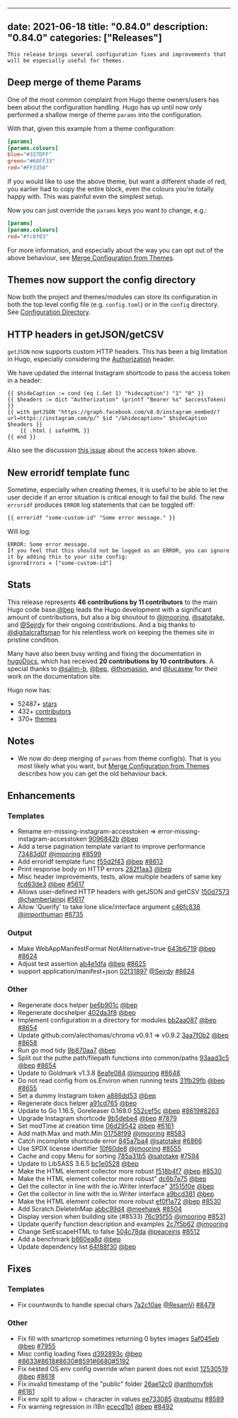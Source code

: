 
---
date: 2021-06-18
title: "0.84.0"
description: "0.84.0"
categories: ["Releases"]
---

	This release brings several configuration fixes and improvements that will be especially useful for themes.

## Deep merge of theme Params

One of the most common complaint from Hugo theme owners/users has been about the configuration handling. Hugo has up until now only performed a shallow merge of theme `params` into the configuration.

With that, given this example from a theme configuration:

```toml
[params]
[params.colours]
blue="#337DFF"
green="#68FF33"
red="#FF3358"
```

If you would like to use the above theme, but want a different shade of red, you earlier had to copy the entire block, even the colours you're totally happy with. This was painful even the simplest setup.

Now you can just override the `params` keys you want to change, e.g.:

```toml
[params]
[params.colours]
red="#fc0f03"
```

For more information, and especially about the way you can opt out of the above behaviour, see [Merge Configuration from Themes](https://gohugo.io/getting-started/configuration/#merge-configuration-from-themes).

## Themes now support the config directory

Now both the project and themes/modules can store its configuration in both the top level config file (e.g. `config.toml`) or in the `config` directory. See [Configuration Directory](https://gohugo.io/getting-started/configuration/#configuration-directory).

## HTTP headers in getJSON/getCSV

`getJSON` now supports custom HTTP headers. This has been a big limitation in Hugo, especially considering the [Authorization](https://developer.mozilla.org/en-US/docs/Web/HTTP/Headers/Authorization) header.

We have updated the internal Instagram shortcode to pass the access token in a header:

```
{{ $hideCaption := cond (eq (.Get 1) "hidecaption") "1" "0" }}
{{ $headers := dict "Authorization" (printf "Bearer %s" $accessToken) }}
{{ with getJSON "https://graph.facebook.com/v8.0/instagram_oembed/?url=https://instagram.com/p/" $id "/&hidecaption=" $hideCaption $headers }}
    {{ .html | safeHTML }}
{{ end }}
```

 Also see the discussion [this issue](https://github.com/gohugoio/hugo/issues/7879) about the access token above.

## New erroridf template func

Sometime, especially when creating themes, it is useful to be able to let the user decide if an error situation is critical enough to fail the build. The new `erroridf` produces `ERROR` log statements that can be toggled off:

```html
{{ erroridf "some-custom-id" "Some error message." }}
```

Will log:

```
ERROR: Some error message.
If you feel that this should not be logged as an ERROR, you can ignore it by adding this to your site config:
ignoreErrors = ["some-custom-id"]
```
## Stats

This release represents **46 contributions by 11 contributors** to the main Hugo code base.[@bep](https://github.com/bep) leads the Hugo development with a significant amount of contributions, but also a big shoutout to [@jmooring](https://github.com/jmooring), [@satotake](https://github.com/satotake), and [@Seirdy](https://github.com/Seirdy) for their ongoing contributions.
And a big thanks to [@digitalcraftsman](https://github.com/digitalcraftsman) for his relentless work on keeping the themes site in pristine condition.

Many have also been busy writing and fixing the documentation in [hugoDocs](https://github.com/gohugoio/hugoDocs),
which has received **20 contributions by 10 contributors**. A special thanks to [@salim-b](https://github.com/salim-b), [@bep](https://github.com/bep), [@thomasjsn](https://github.com/thomasjsn), and [@lucasew](https://github.com/lucasew) for their work on the documentation site.


Hugo now has:

* 52487+ [stars](https://github.com/gohugoio/hugo/stargazers)
* 432+ [contributors](https://github.com/gohugoio/hugo/graphs/contributors)
* 370+ [themes](http://themes.gohugo.io/)


## Notes

* We now do deep merging of `params` from theme config(s). That is you most likely what you want, but [Merge Configuration from Themes](https://gohugo.io/getting-started/configuration/#merge-configuration-from-themes) describes how you can get the old behaviour back.

## Enhancements

### Templates

* Rename err-missing-instagram-accesstoken => error-missing-instagram-accesstoken [9096842b](https://github.com/gohugoio/hugo/commit/9096842b0494166e401cc08a70b93ae2ee19a198) [@bep](https://github.com/bep) 
* Add a terse pagination template variant to improve performance [73483d0f](https://github.com/gohugoio/hugo/commit/73483d0f9eb46838d41640f88cc05c1d16811dc5) [@jmooring](https://github.com/jmooring) [#8599](https://github.com/gohugoio/hugo/issues/8599)
* Add erroridf template func [f55d2f43](https://github.com/gohugoio/hugo/commit/f55d2f43769053b80b419a690554e747dc5dcede) [@bep](https://github.com/bep) [#8613](https://github.com/gohugoio/hugo/issues/8613)
* Print response body on HTTP errors [282f1aa3](https://github.com/gohugoio/hugo/commit/282f1aa3db9f6420fdd360e46db1ffadd5b083a1) [@bep](https://github.com/bep) 
* Misc header improvements, tests, allow multiple headers of same key [fcd63de3](https://github.com/gohugoio/hugo/commit/fcd63de3a54fadcd30972654d8eb86dc4d889784) [@bep](https://github.com/bep) [#5617](https://github.com/gohugoio/hugo/issues/5617)
* Allows user-defined HTTP headers with getJSON and getCSV [150d7573](https://github.com/gohugoio/hugo/commit/150d75738b54acddc485d363436757189144da6a) [@chamberlainpj](https://github.com/chamberlainpj) [#5617](https://github.com/gohugoio/hugo/issues/5617)
* Allow 'Querify' to take lone slice/interface argument [c46fc838](https://github.com/gohugoio/hugo/commit/c46fc838a9320adfc6532b1b543e903c48b3b4cb) [@importhuman](https://github.com/importhuman) [#6735](https://github.com/gohugoio/hugo/issues/6735)

### Output

* Make WebAppManifestFormat NotAlternative=true [643b6719](https://github.com/gohugoio/hugo/commit/643b671931ed5530855e7d4819896790bf3f6c28) [@bep](https://github.com/bep) [#8624](https://github.com/gohugoio/hugo/issues/8624)
* Adjust  test assertion [ab4e1dfa](https://github.com/gohugoio/hugo/commit/ab4e1dfa4eebe0ac18f1d1f60a9647cbb7b41d7f) [@bep](https://github.com/bep) [#8625](https://github.com/gohugoio/hugo/issues/8625)
* support application/manifest+json [02f31897](https://github.com/gohugoio/hugo/commit/02f31897b4f7252154850a65c900e88e0b237fa3) [@Seirdy](https://github.com/Seirdy) [#8624](https://github.com/gohugoio/hugo/issues/8624)

### Other

* Regenerate docs helper [be6b901c](https://github.com/gohugoio/hugo/commit/be6b901cf7d07238337334e6b6d886a7b039f5e6) [@bep](https://github.com/bep) 
* Regenerate docshelper [402da3f8](https://github.com/gohugoio/hugo/commit/402da3f8f327f97302c4b5d69cd4832a94bd189b) [@bep](https://github.com/bep) 
* Implement configuration in a directory for modules [bb2aa087](https://github.com/gohugoio/hugo/commit/bb2aa08709c812a5be29922a1a7f4d814e200cab) [@bep](https://github.com/bep) [#8654](https://github.com/gohugoio/hugo/issues/8654)
* Update github.com/alecthomas/chroma v0.9.1 => v0.9.2 [3aa7f0b2](https://github.com/gohugoio/hugo/commit/3aa7f0b27fc736b4c32adbb1fc1fc7fbefd6efd9) [@bep](https://github.com/bep) [#8658](https://github.com/gohugoio/hugo/issues/8658)
* Run go mod tidy [9b870aa7](https://github.com/gohugoio/hugo/commit/9b870aa788ab1b5159bc836fbac6e60a29bee329) [@bep](https://github.com/bep) 
* Split out the puthe path/filepath functions into common/paths [93aad3c5](https://github.com/gohugoio/hugo/commit/93aad3c543828efca2adeb7f96cf50ae29878593) [@bep](https://github.com/bep) [#8654](https://github.com/gohugoio/hugo/issues/8654)
* Update to Goldmark v1.3.8 [8eafe084](https://github.com/gohugoio/hugo/commit/8eafe0845d66efd3cf442a8ed89a6da5c1d3117b) [@jmooring](https://github.com/jmooring) [#8648](https://github.com/gohugoio/hugo/issues/8648)
* Do not read config from os.Environ when running tests [31fb29fb](https://github.com/gohugoio/hugo/commit/31fb29fb3f306678f3697e05bbccefb2078d7f78) [@bep](https://github.com/bep) [#8655](https://github.com/gohugoio/hugo/issues/8655)
* Set a dummy Instagram token [a886dd53](https://github.com/gohugoio/hugo/commit/a886dd53b80322e1edf924f2ede4d4ea037c5baf) [@bep](https://github.com/bep) 
* Regenerate docs helper [a91cd765](https://github.com/gohugoio/hugo/commit/a91cd7652f7559492b070dbe02fe558348f3d0b6) [@bep](https://github.com/bep) 
* Update to Go 1.16.5, Goreleaser 0.169.0 [552cef5c](https://github.com/gohugoio/hugo/commit/552cef5c576ae4dbf4626f77f3c8b15b42a9e7f3) [@bep](https://github.com/bep) [#8619](https://github.com/gohugoio/hugo/issues/8619)[#8263](https://github.com/gohugoio/hugo/issues/8263)
* Upgrade Instagram shortcode [9b5debe4](https://github.com/gohugoio/hugo/commit/9b5debe4b820132759cfdf7bff7fe9c1ad0a6bb1) [@bep](https://github.com/bep) [#7879](https://github.com/gohugoio/hugo/issues/7879)
* Set modTime at creation time [06d29542](https://github.com/gohugoio/hugo/commit/06d295427f798da85de469924fd10f58c0de9a58) [@bep](https://github.com/bep) [#6161](https://github.com/gohugoio/hugo/issues/6161)
* Add math.Max and math.Min [01758f99](https://github.com/gohugoio/hugo/commit/01758f99b915f34fe7ca4621e4d1ee09efe385b1) [@jmooring](https://github.com/jmooring) [#8583](https://github.com/gohugoio/hugo/issues/8583)
* Catch incomplete shortcode error [845a7ba4](https://github.com/gohugoio/hugo/commit/845a7ba4fc30c61842148d67d31d0fa3db8f40b9) [@satotake](https://github.com/satotake) [#6866](https://github.com/gohugoio/hugo/issues/6866)
* Use SPDX license identifier [10f60de8](https://github.com/gohugoio/hugo/commit/10f60de89a5a53528f1e3a47a77224e5c7915e4e) [@jmooring](https://github.com/jmooring) [#8555](https://github.com/gohugoio/hugo/issues/8555)
* Cache and copy Menu for sorting [785a31b5](https://github.com/gohugoio/hugo/commit/785a31b5b84643f4769f9bd363599cbcce86f098) [@satotake](https://github.com/satotake) [#7594](https://github.com/gohugoio/hugo/issues/7594)
* Update to LibSASS 3.6.5 [bc1e0528](https://github.com/gohugoio/hugo/commit/bc1e05286a96d08ad02ad200d6a4076bb01c486e) [@bep](https://github.com/bep) 
* Make the HTML element collector more robust [f518b4f7](https://github.com/gohugoio/hugo/commit/f518b4f71e1a61b09d660b5c284121ebf3b3b86b) [@bep](https://github.com/bep) [#8530](https://github.com/gohugoio/hugo/issues/8530)
* Make the HTML element collector more robust" [dc6b7a75](https://github.com/gohugoio/hugo/commit/dc6b7a75ff5b7fcb8a0b0e3f7ed406422d847624) [@bep](https://github.com/bep) 
* Get the collector in line with the io.Writer interface" [3f515f0e](https://github.com/gohugoio/hugo/commit/3f515f0e3395b24776ae24045b846ff2b33b8906) [@bep](https://github.com/bep) 
* Get the collector in line with the io.Writer interface [a9bcd381](https://github.com/gohugoio/hugo/commit/a9bcd38181ceb79afba82adcd4de1aebf571e74c) [@bep](https://github.com/bep) 
* Make the HTML element collector more robust [ef0f1a72](https://github.com/gohugoio/hugo/commit/ef0f1a726901d6c614040cfc2d7e8f9a2ca97816) [@bep](https://github.com/bep) [#8530](https://github.com/gohugoio/hugo/issues/8530)
* Add Scratch.DeleteInMap [abbc99d4](https://github.com/gohugoio/hugo/commit/abbc99d4c60b102e2779e4362ceb433095719384) [@meehawk](https://github.com/meehawk) [#8504](https://github.com/gohugoio/hugo/issues/8504)
* Display version when building site (#8533) [76c95f55](https://github.com/gohugoio/hugo/commit/76c95f55a5d18290baa7f23667161d4af9fb9b53) [@jmooring](https://github.com/jmooring) [#8531](https://github.com/gohugoio/hugo/issues/8531)
* Update querify function description and examples [2c7f5b62](https://github.com/gohugoio/hugo/commit/2c7f5b62f6c1fa1c7b3cf2c1f3a1663b18e75004) [@jmooring](https://github.com/jmooring) 
* Change SetEscapeHTML to false [504c78da](https://github.com/gohugoio/hugo/commit/504c78da4b5020e1fd13a1195ad38a9e85f8289a) [@peaceiris](https://github.com/peaceiris) [#8512](https://github.com/gohugoio/hugo/issues/8512)
* Add a benchmark [b660ea8d](https://github.com/gohugoio/hugo/commit/b660ea8d545d6ba5479dd28a670044d57e5d196f) [@bep](https://github.com/bep) 
* Update dependency list [64f88f30](https://github.com/gohugoio/hugo/commit/64f88f3011de5a510d8e6d6bad8ac4a091b11c0c) [@bep](https://github.com/bep) 

## Fixes

### Templates

* Fix countwords to handle special chars [7a2c10ae](https://github.com/gohugoio/hugo/commit/7a2c10ae60f096dacee4b44e0c8ae0a1b66ae033) [@ResamVi](https://github.com/ResamVi) [#8479](https://github.com/gohugoio/hugo/issues/8479)

### Other

* Fix fill with smartcrop sometimes returning 0 bytes images [5af045eb](https://github.com/gohugoio/hugo/commit/5af045ebab109d3e5501b8b6d9fd448840c96c9a) [@bep](https://github.com/bep) [#7955](https://github.com/gohugoio/hugo/issues/7955)
* Misc config loading fixes [d392893c](https://github.com/gohugoio/hugo/commit/d392893cd73dc00c927f342778f6dca9628d328e) [@bep](https://github.com/bep) [#8633](https://github.com/gohugoio/hugo/issues/8633)[#8618](https://github.com/gohugoio/hugo/issues/8618)[#8630](https://github.com/gohugoio/hugo/issues/8630)[#8591](https://github.com/gohugoio/hugo/issues/8591)[#6680](https://github.com/gohugoio/hugo/issues/6680)[#5192](https://github.com/gohugoio/hugo/issues/5192)
* Fix nested OS env config override when parent does not exist [12530519](https://github.com/gohugoio/hugo/commit/12530519d8fb4513c9c18a6494099b7dff8e4fd4) [@bep](https://github.com/bep) [#8618](https://github.com/gohugoio/hugo/issues/8618)
* Fix invalid timestamp of the "public" folder [26ae12c0](https://github.com/gohugoio/hugo/commit/26ae12c0c64b847d24bde60d7d710ea2efcb40d4) [@anthonyfok](https://github.com/anthonyfok) [#6161](https://github.com/gohugoio/hugo/issues/6161)
* Fix env split to allow = character in  values [ee733085](https://github.com/gohugoio/hugo/commit/ee733085b7f5d3f2aef1667901ab6ecb8041d699) [@xqbumu](https://github.com/xqbumu) [#8589](https://github.com/gohugoio/hugo/issues/8589)
* Fix warning regression in i18n [ececd1b1](https://github.com/gohugoio/hugo/commit/ececd1b122c741567a80acd8d60ccd6356fa5323) [@bep](https://github.com/bep) [#8492](https://github.com/gohugoio/hugo/issues/8492)





